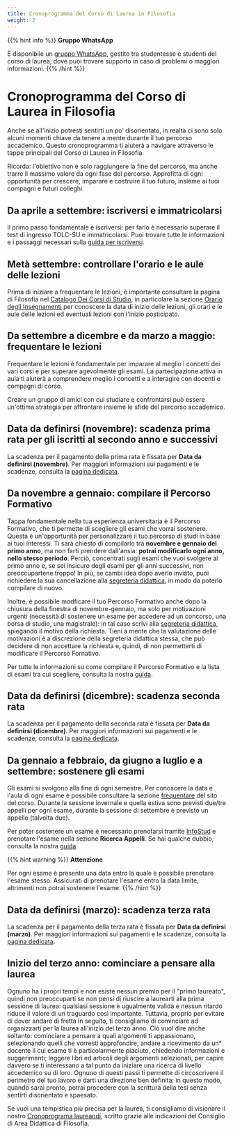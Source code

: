 ```yaml
---
title: Cronoprogramma del Corso di Laurea in Filosofia
weight: 2
---
```


{{% hint info %}}
<i class="fa-solid fa-circle-info" style="color: #74C0FC;"></i> **Gruppo WhatsApp**

È disponibile un [gruppo WhatsApp](https://chat.whatsapp.com/EkmxuQAovfjGUJ7SoTsLKy), gestito tra studentesse e studenti del corso di laurea, dove puoi trovare supporto in caso di problemi o maggiori informazioni.
{{% /hint %}}

# Cronoprogramma del Corso di Laurea in Filosofia

Anche se all'inizio potresti sentirti un po' disorientato, in realtà ci sono solo alcuni momenti chiave da tenere a mente durante il tuo percorso accademico. Questo cronoprogramma ti aiuterà a navigare attraverso le tappe principali del Corso di Laurea in Filosofia.

Ricorda: l'obiettivo non è solo raggiungere la fine del percorso, ma anche trarre il massimo valore da ogni fase del percorso. Approfitta di ogni opportunità per crescere, imparare e costruire il tuo futuro, insieme ai tuoi compagni e futuri colleghi.

## **Da aprile a settembre**: iscriversi e immatricolarsi
Il primo passo fondamentale è iscriversi: per farlo è necessario superare il test di ingresso TOLC-SU e immatricolarsi. Puoi trovare tutte le informazioni e i passaggi necessari sulla [guida per iscriversi](/33525/info/abc/come-iscriversi/).


## **Metà settembre**: controllare l'orario e le aule delle lezioni
Prima di iniziare a frequentare le lezioni, è importante consultare la pagina di Filosofia nel [Catalogo Dei Corsi di Studio](https://corsidilaurea.uniroma1.it/it/course/33525), in particolare la sezione [Orario degli Insegnamenti](https://corsidilaurea.uniroma1.it/it/course/33525/attendance/timetable) per conoscere la data di inizio delle lezioni, gli orari e le aule delle lezioni ed eventuali lezioni con l'inizio posticipato.

## **Da settembre a dicembre e da marzo a maggio**: frequentare le lezioni
Frequentare le lezioni è fondamentale per imparare al meglio i concetti dei vari corsi e per superare agevolmente gli esami. La partecipazione attiva in aula ti aiuterà a comprendere meglio i concetti e a interagire con docenti e compagni di corso.

Creare un gruppo di amici con cui studiare e confrontarsi può essere un'ottima strategia per affrontare insieme le sfide del percorso accademico.

## **Data da definirsi (novembre)**: scadenza prima rata per gli iscritti al secondo anno e successivi
La scadenza per il pagamento della prima rata è fissata per **Data da definirsi (novembre)**. Per maggiori informazioni sui pagamenti e le scadenze, consulta la [pagina dedicata](https://www.uniroma1.it/it/pagina/contributi-e-agevolazioni).

## **Da novembre a gennaio**: compilare il Percorso Formativo
Tappa fondamentale nella tua esperienza universitaria è il Percorso Formativo, che ti permette di scegliere gli esami che vorrai sostenere. Questa è un'opportunità per personalizzare il tuo percorso di studi in base ai tuoi interessi. Ti sarà chiesto di compilarlo tra **novembre e gennaio del primo anno**, ma non farti prendere dall'ansia: **potrai modificarlo ogni anno, nello stesso periodo**. Perciò, concentrati sugli esami che vuoi svolgere al primo anno e, se sei insicuro degli esami per gli anni successivi, non preoccupartene troppo! In più, se cambi idea dopo averlo inviato, puoi richiedere la sua cancellazione alla [segreteria didattica](mailto:valentina.petito@uniroma1.it), in modo da poterlo compilare di nuovo.

Inoltre, è possibile modficare il tuo Percorso Formativo anche dopo la chiusura della finestra di novembre-gennaio, ma solo per motivazioni urgenti (necessità di sostenere un esame per accedere ad un concorso, una borsa di studio, una magistrale): in tal caso scrivi alla [segreteria didattica](mailto:valentina.petito@uniroma1.it), spiegando il motivo della richiesta. Tieni a mente che la valutazione delle motivazioni è a discrezione della segreteria didattica stessa, che può decidere di non accettare la richiesta e, quindi, di non permetterti di modificare il Percorso Fornativo.

Per tutte le informazioni su come compilare il Percorso Formativo e la lista di esami tra cui scegliere, consulta la nostra [guida](/33525/info/abc/percorso-formativo).

## **Data da definirsi (dicembre)**: scadenza seconda rata
La scadenza per il pagamento della seconda rata è fissata per **Data da definirsi (dicembre)**. Per maggiori informazioni sui pagamenti e le scadenze, consulta la [pagina dedicata](https://www.uniroma1.it/it/pagina/contributi-e-agevolazioni).

## **Da gennaio a febbraio, da giugno a luglio e a settembre**: sostenere gli esami
Gli esami si svolgono alla fine di ogni semestre. Per conoscere la data e l'aula di ogni esame è possibile consultare la sezione [frequentare](ttps://www.corsidilaurea.uniroma1.it/it/corso/2024/29923/programmazione) del sito del corso. Durante la sessione invernale e quella estiva sono previsti due/tre appelli per ogni esame, durante la sessione di settembre è previsto un appello (talvolta due).

Per poter sostenere un esame è necessario prenotarsi tramite [InfoStud](https://www.studenti.uniroma1.it/phoenix/index.html#/) e prenotare l'esame nella sezione **Ricerca Appelli**. Se hai qualche dubbio, consulta la nostra [guida](/33525/info/abc/esami)

{{% hint warning %}}
<i class="fa-solid fa-triangle-exclamation" style="color: #FFD43B;"></i>  **Attenzione**

Per ogni esame è presente una data entro la quale è possibile prenotare l'esame stesso. Assicurati di prenotare l'esame entro la data limite, altrimenti non potrai sostenere l'esame.
{{% /hint %}}

## **Data da definirsi (marzo)**: scadenza terza rata
La scadenza per il pagamento della terza rata è fissata per **Data da definirsi (marzo)**. Per maggiori informazioni sui pagamenti e le scadenze, consulta la [pagina dedicata](https://www.uniroma1.it/it/pagina/contributi-e-agevolazioni).

## **Inizio del terzo anno**: cominciare a pensare alla laurea
Ognuno ha i propri tempi e non esiste nessun premio per il "primo laureato", quindi non preoccuparti se non pensi di riuscire a laurearti alla prima sessione di laurea: qualsiasi sessione è ugualmente valida e nessun ritardo riduce il valore di un traguardo così importante. Tuttavia, proprio per evitare di dover andare di fretta in seguito, ti consigliamo di cominciare ad organizzarti per la laurea all'inizio del terzo anno. Ciò vuol dire anche soltanto: cominciare a pensare a quali argomenti ti appassionano, selezionando quelli che vorresti approfondire; andare a ricevimento da un* docente il cui esame ti è particolarmente piaciuto, chiedendo informazioni e suggerimenti; leggere libri ed articoli degli argomenti selezionati, per capire davvero se ti interessano a tal punto da iniziare una ricerca di livello accedemico su di loro. Ognuno di questi passi ti permette di circoscrivere il perimetro del tuo lavoro e darti una direzione ben definita: in questo modo, quando sarai pronto, potrai procedere con la scrittura della tesi senza sentirti disorientato e spaesato.

Se vuoi una tempistica più precisa per la laurea, ti consigliamo di visionare il nostro [Cronoprograma laureandi](/33525/info/abc/cronoprogramma-laurea), scritto grazie alle indicazioni del Consiglio di Area Didattica di Filosofia.
